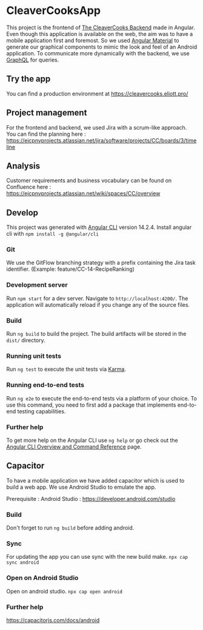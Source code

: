 # CleaverCooksApp
This project is the frontend of [The CleaverCooks Backend](https://github.com/CleaverCookers/CleaverCooksBackend) made in Angular. 
Even though this application is available on the web, the aim was to have a mobile application first and foremost. So we used [Angular Material](https://material.angular.io/) to generate our graphical components to mimic the look and feel of an Android application.
To communicate more dynamically with the backend, we use [GraphQL](https://graphql.org/) for queries.

## Try the app
You can find a production environment at https://cleavercooks.eliott.pro/

## Project management
For the frontend and backend, we used Jira with a scrum-like approach.
You can find the planning here : https://ejcpnvprojects.atlassian.net/jira/software/projects/CC/boards/3/timeline

## Analysis
Customer requirements and business vocabulary can be found on Confluence here : https://ejcpnvprojects.atlassian.net/wiki/spaces/CC/overview

## Develop
This project was generated with [Angular CLI](https://github.com/angular/angular-cli) version 14.2.4.
Install angular cli with `npm install -g @angular/cli`

### Git
We use the GitFlow branching strategy with a prefix containing the Jira task identifier. (Example: feature/CC-14-RecipeRanking)

### Development server

Run `npm start` for a dev server. Navigate to `http://localhost:4200/`. The application will automatically reload if you change any of the source files.

### Build

Run `ng build` to build the project. The build artifacts will be stored in the `dist/` directory.

### Running unit tests

Run `ng test` to execute the unit tests via [Karma](https://karma-runner.github.io).

### Running end-to-end tests

Run `ng e2e` to execute the end-to-end tests via a platform of your choice. To use this command, you need to first add a package that implements end-to-end testing capabilities.

### Further help

To get more help on the Angular CLI use `ng help` or go check out the [Angular CLI Overview and Command Reference](https://angular.io/cli) page.

## Capacitor
To have a mobile application we have added capacitor which is used to build a web app. We use Android Studio to emulate the app. 

Prerequisite :
Android Studio  : https://developer.android.com/studio
### Build
Don't forget to run `ng build` before adding android.
### Sync 
For updating the app you can use sync with the new build make. 
`npx cap sync android`
### Open on Android Studio
Open on android studio.
`npx cap open android`
### Further help
https://capacitorjs.com/docs/android
